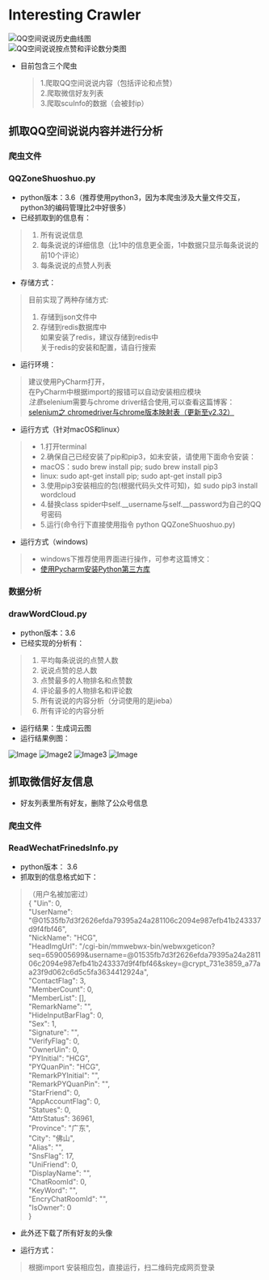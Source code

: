 # Interesting Crawler

![QQ空间说说历史曲线图](https://github.com/Maicius/InterestingCrawler/blob/master/QQZone/history.png)  
![QQ空间说说按点赞和评论数分类图](https://github.com/Maicius/InterestingCrawler/blob/master/QQZone/shuoshuoPie.png)  

- 目前包含三个爬虫 
 
	> 1.爬取QQ空间说说内容（包括评论和点赞）     
	> 2.爬取微信好友列表  
	> 3.爬取scuInfo的数据（会被封ip）  


## 抓取QQ空间说说内容并进行分析

### 爬虫文件

### QQZoneShuoshuo.py

- python版本：3.6（推荐使用python3，因为本爬虫涉及大量文件交互，python3的编码管理比2中好很多）
- 已经抓取到的信息有：

> 1. 所有说说信息
> 2. 每条说说的详细信息（比1中的信息更全面，1中数据只显示每条说说的前10个评论）  
> 3. 每条说说的点赞人列表

- 存储方式：

> 目前实现了两种存储方式:  
> 1. 存储到json文件中   
> 2. 存储到redis数据库中  
> 如果安装了redis，建议存储到redis中  
> 关于redis的安装和配置，请自行搜索  

- 运行环境：
  
> 建议使用PyCharm打开，  
> 在PyCharm中根据import的报错可以自动安装相应模块  
> *注意*selenium需要与chrome driver结合使用,可以查看这篇博客：  
> [selenium之 chromedriver与chrome版本映射表（更新至v2.32）](http://blog.csdn.net/huilan_same/article/details/51896672)

- 运行方式（针对macOS和linux）  

> - 1.打开terminal
> - 2.确保自己已经安装了pip和pip3，如未安装，请使用下面命令安装：  
> - macOS：sudo brew install pip; sudo brew install pip3  
> - linux:  sudo apt-get install pip; sudo apt-get install pip3
> - 3.使用pip3安装相应的包(根据代码头文件可知)，如 sudo pip3 install wordcloud    
> - 4.替换class spider中self.__username与self.__password为自己的QQ号密码  
> - 5.运行(命令行下直接使用指令 python QQZoneShuoshuo.py)

- 运行方式（windows) 
 
>  - windows下推荐使用界面进行操作，可参考这篇博文：
> - [使用Pycharm安装Python第三方库](http://blog.csdn.net/qiannianguji01/article/details/50397046)  

### 数据分析
### drawWordCloud.py

- python版本：3.6  
- 已经实现的分析有：

> 1. 平均每条说说的点赞人数  
> 2. 说说点赞的总人数
> 3. 点赞最多的人物排名和点赞数
> 4. 评论最多的人物排名和评论数
> 5. 所有说说的内容分析（分词使用的是jieba）
> 6. 所有评论的内容分析

- 运行结果：生成词云图
- 运行结果例图：

![Image](https://github.com/Maicius/wexinFriendInfo/blob/master/QQZone/final2.jpg)
![Image2](https://github.com/Maicius/wexinFriendInfo/blob/master/QQZone/comment.jpg)
![Image3](https://github.com/Maicius/wexinFriendInfo/blob/master/QQZone/comment_content.jpg)
![Image](https://github.com/Maicius/wexinFriendInfo/blob/master/QQZone/agree.jpg)

## 抓取微信好友信息
- 好友列表里所有好友，删除了公众号信息

### 爬虫文件
###  ReadWechatFrinedsInfo.py
- python版本： 3.6  
- 抓取到的信息格式如下：

>（用户名被加密过）   
{
"Uin": 0,  
"UserName": "@01535fb7d3f2626efda79395a24a281106c2094e987efb41b243337d9f4fbf46",  
"NickName": "HCG",  
"HeadImgUrl": "/cgi-bin/mmwebwx-bin/webwxgeticon?seq=659005699&username=@01535fb7d3f2626efda79395a24a281106c2094e987efb41b243337d9f4fbf46&skey=@crypt_731e3859_a77aa23f9d062c6d5c5fa3634412924a",  
"ContactFlag": 3,  
"MemberCount": 0,  
"MemberList": [],  
"RemarkName": "",  
"HideInputBarFlag": 0,  
"Sex": 1,  
"Signature": "",  
"VerifyFlag": 0,  
"OwnerUin": 0,  
"PYInitial": "HCG",  
"PYQuanPin": "HCG",  
"RemarkPYInitial": "",  
"RemarkPYQuanPin": "",  
"StarFriend": 0,  
"AppAccountFlag": 0,  
"Statues": 0,  
"AttrStatus":  36961,  
"Province": "广东",  
"City": "佛山",  
"Alias": "",  
"SnsFlag": 17,  
"UniFriend": 0,  
"DisplayName": "",  
"ChatRoomId": 0,  
"KeyWord": "",  
"EncryChatRoomId": "",  
"IsOwner": 0  
}

- 此外还下载了所有好友的头像

- 运行方式：

> 根据import 安装相应包，直接运行，扫二维码完成网页登录

